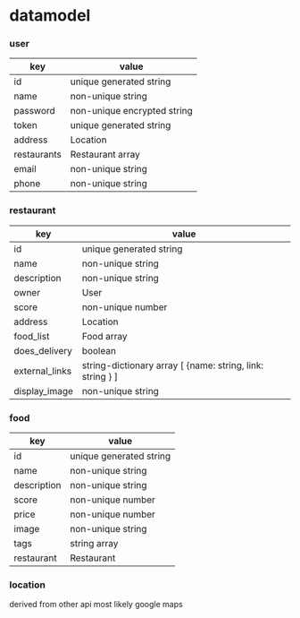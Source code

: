 # datamodel

### user
key         | value
------------|-------
id          | unique generated string
name        | non-unique string
password    | non-unique encrypted string
token       | unique generated string
address     | Location
restaurants | Restaurant array
email       | non-unique string
phone       | non-unique string

### restaurant
key            | value
---------------|-------
id             | unique generated string
name           | non-unique string
description    | non-unique string
owner          | User
score          | non-unique number
address        | Location
food_list      | Food array
does_delivery  | boolean
external_links | string-dictionary array [ {name: string, link: string } ]
display_image  | non-unique string

### food
key         | value
------------|-------
id          | unique generated string
name        | non-unique string
description | non-unique string
score       | non-unique number
price       | non-unique number
image       | non-unique string
tags        | string array
restaurant  | Restaurant


### location
derived from other api most likely google maps